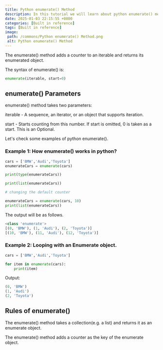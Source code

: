 ```yaml
---
title: Python enumerate() Method
description: In this tutorial we will learn about python enumerate() method and its uses.
date: 2025-01-03 22:15:55 +0800
categories: [Built in reference]
tags: [Built in reference]
image:
 path: /commons/Python enumerate() Method.png
 alt: Python enumerate() Method
---
```


The enumerate() method adds a counter to an iterable and returns its enumerated object.

<script type="text/javascript">
	atOptions = {
		'key' : 'f934c5057f4cfe34762901514605d248',
		'format' : 'iframe',
		'height' : 180,
		'width' : 800,
		'params' : {}
	};
</script>
<script type="text/javascript" src="//www.highperformanceformat.com/f934c5057f4cfe34762901514605d248/invoke.js"></script>
The syntax of enumerate() is:

```python
enumerate(iterable, start=0)

```

## enumerate() Parameters

enumerate() method takes two parameters:

iterable \- A sequence, an iterator, or an object that supports iteration.

start \- Starts counting from this number. If start is omitted, 0 is taken as a start. This is an Optional.

Let's check some examples of python enumerate().

### Example 1: How enumerate() works in python?

```python
cars = ['BMW','Audi','Toyota']
enumerateCars = enumerate(cars)

print(type(enumerateCars))

print(list(enumerateCars))

# changing the default counter

enumerateCars = enumerate(cars, 10)
print(list(enumerateCars))

```
The output will be as follows.

```python
<class 'enumerate'>
[(0, 'BMW'), (1, 'Audi'), (2, 'Toyota')]
[(10, 'BMW'), (11, 'Audi'), (12, 'Toyota')]

```

<script type="text/javascript">
	atOptions = {
		'key' : 'f934c5057f4cfe34762901514605d248',
		'format' : 'iframe',
		'height' : 180,
		'width' : 800,
		'params' : {}
	};
</script>
<script type="text/javascript" src="//www.highperformanceformat.com/f934c5057f4cfe34762901514605d248/invoke.js"></script>
### 

### Example 2: Looping with an Enumerate object.

```python
cars = ['BMW','Audi','Toyota']

for item in enumerate(cars):
    print(item)

```

Output:

```python
(0, 'BMW')
(1, 'Audi')
(2, 'Toyota')

```

<script type="text/javascript">
	atOptions = {
		'key' : 'f934c5057f4cfe34762901514605d248',
		'format' : 'iframe',
		'height' : 180,
		'width' : 800,
		'params' : {}
	};
</script>
<script type="text/javascript" src="//www.highperformanceformat.com/f934c5057f4cfe34762901514605d248/invoke.js"></script>
## Rules of enumerate()

The enumerate() method takes a collection(e.g. a list) and returns it as an enumerate object.

The enumerate() method adds a counter as the key of the enumerate object.